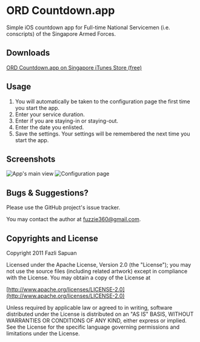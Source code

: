 # ORD Countdown.app
Simple iOS countdown app for Full-time National Servicemen (i.e. conscripts) of the Singapore Armed Forces.

## Downloads
[ORD Countdown.app on Singapore iTunes Store (free)](http://itunes.apple.com/sg/app/ord-countdown/id424008013?mt=8#)

## Usage
1. You will automatically be taken to the configuration page the first time you start the app.
2. Enter your service duration.
3. Enter if you are staying-in or staying-out.
4. Enter the date you enlisted.
5. Save the settings. Your settings will be remembered the next time you start the app.

## Screenshots
![App's main view](https://github.com/Fuzzie360/ORD-Countdown/wiki/Screenshot-1.png)&nbsp;![Configuration page](https://github.com/Fuzzie360/ORD-Countdown/wiki/Screenshot-2.png)

## Bugs & Suggestions?
Please use the GitHub project's issue tracker.

You may contact the author at [fuzzie360@gmail.com](mailto:fuzzie360@gmail.com).

## Copyrights and License

Copyright 2011 Fazli Sapuan

Licensed under the Apache License, Version 2.0 (the "License");
you may not use the source files (including related artwork) except
in compliance with the License. You may obtain a copy of the License at

[http://www.apache.org/licenses/LICENSE-2.0](http://www.apache.org/licenses/LICENSE-2.0)

Unless required by applicable law or agreed to in writing, software
distributed under the License is distributed on an "AS IS" BASIS,
WITHOUT WARRANTIES OR CONDITIONS OF ANY KIND, either express or implied.
See the License for the specific language governing permissions and
limitations under the License.
